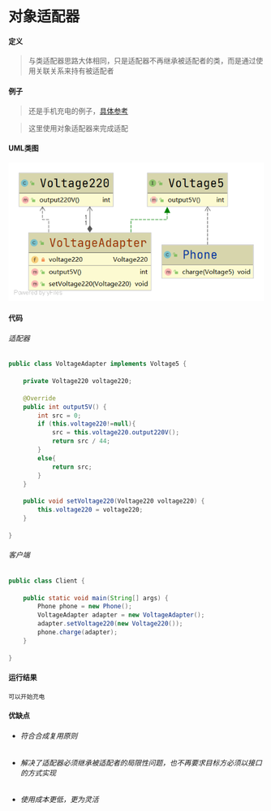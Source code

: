 # 对象适配器

#### 定义

>与类适配器思路大体相同，只是适配器不再继承被适配者的类，而是通过使用关联关系来持有被适配者

#### 例子

>还是手机充电的例子，[具体参考](../adapter.md#例子)

>这里使用对象适配器来完成适配

#### UML类图

![obj.png](../../../../../img/pattern/sp/adapter/obj.png)

#### 代码

###### 适配器

```java
public class VoltageAdapter implements Voltage5 {

    private Voltage220 voltage220;

    @Override
    public int output5V() {
        int src = 0;
        if (this.voltage220!=null){
            src = this.voltage220.output220V();
            return src / 44;
        }
        else{
            return src;
        }
    }

    public void setVoltage220(Voltage220 voltage220) {
        this.voltage220 = voltage220;
    }

}
```

###### 客户端

```java
public class Client {

    public static void main(String[] args) {
        Phone phone = new Phone();
        VoltageAdapter adapter = new VoltageAdapter();
        adapter.setVoltage220(new Voltage220());
        phone.charge(adapter);
    }

}
```

#### 运行结果

```
可以开始充电
```

#### 优缺点

* ###### 符合合成复用原则

* ###### 解决了适配器必须继承被适配者的局限性问题，也不再要求目标方必须以接口的方式实现

* ###### 使用成本更低，更为灵活
